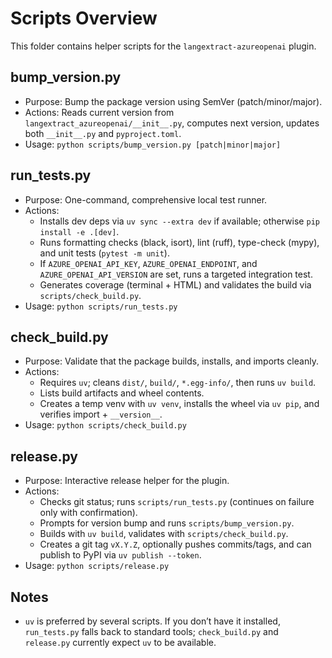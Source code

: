 # Scripts Overview

This folder contains helper scripts for the `langextract-azureopenai` plugin.

## bump_version.py
- Purpose: Bump the package version using SemVer (patch/minor/major).
- Actions: Reads current version from `langextract_azureopenai/__init__.py`, computes next version, updates both `__init__.py` and `pyproject.toml`.
- Usage: `python scripts/bump_version.py [patch|minor|major]`

## run_tests.py
- Purpose: One-command, comprehensive local test runner.
- Actions:
  - Installs dev deps via `uv sync --extra dev` if available; otherwise `pip install -e .[dev]`.
  - Runs formatting checks (black, isort), lint (ruff), type-check (mypy), and unit tests (`pytest -m unit`).
  - If `AZURE_OPENAI_API_KEY`, `AZURE_OPENAI_ENDPOINT`, and `AZURE_OPENAI_API_VERSION` are set, runs a targeted integration test.
  - Generates coverage (terminal + HTML) and validates the build via `scripts/check_build.py`.
- Usage: `python scripts/run_tests.py`

## check_build.py
- Purpose: Validate that the package builds, installs, and imports cleanly.
- Actions:
  - Requires `uv`; cleans `dist/`, `build/`, `*.egg-info/`, then runs `uv build`.
  - Lists build artifacts and wheel contents.
  - Creates a temp venv with `uv venv`, installs the wheel via `uv pip`, and verifies import + `__version__`.
- Usage: `python scripts/check_build.py`

## release.py
- Purpose: Interactive release helper for the plugin.
- Actions:
  - Checks git status; runs `scripts/run_tests.py` (continues on failure only with confirmation).
  - Prompts for version bump and runs `scripts/bump_version.py`.
  - Builds with `uv build`, validates with `scripts/check_build.py`.
  - Creates a git tag `vX.Y.Z`, optionally pushes commits/tags, and can publish to PyPI via `uv publish --token`.
- Usage: `python scripts/release.py`

## Notes
- `uv` is preferred by several scripts. If you don’t have it installed, `run_tests.py` falls back to standard tools; `check_build.py` and `release.py` currently expect `uv` to be available.
